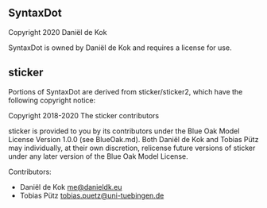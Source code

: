 ## SyntaxDot

Copyright 2020 Daniël de Kok

SyntaxDot is owned by Daniël de Kok and requires a license for use.

## sticker

Portions of SyntaxDot are derived from sticker/sticker2, which have
the following copyright notice:

Copyright 2018-2020 The sticker contributors

sticker is provided to you by its contributors under the Blue Oak Model License
Version 1.0.0 (see BlueOak.md). Both Daniël de Kok and Tobias Pütz may
individually, at their own discretion, relicense future versions of sticker
under any later version of the Blue Oak Model License.

Contributors:

* Daniël de Kok <me@danieldk.eu>
* Tobias Pütz <tobias.puetz@uni-tuebingen.de>
